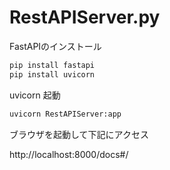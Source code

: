 # RestAPIServer.py


FastAPIのインストール
```py
pip install fastapi
pip install uvicorn
```

uvicorn 起動

```sh
uvicorn RestAPIServer:app 
```


ブラウザを起動して下記にアクセス

http://localhost:8000/docs#/